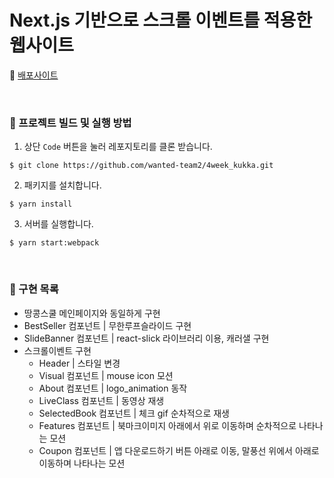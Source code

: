 # Next.js 기반으로 스크롤 이벤트를 적용한 웹사이트

🚀 [배포사이트](https://gracious-payne-23fbe4.netlify.app/)

<br>

### 👀 프로젝트 빌드 및 실행 방법

1. 상단 `Code` 버튼을 눌러 레포지토리를 클론 받습니다.

```
$ git clone https://github.com/wanted-team2/4week_kukka.git
```

2. 패키지를 설치합니다.

```
$ yarn install
```

3. 서버를 실행합니다.

```
$ yarn start:webpack
```

<br>

### 📝 구현 목록

- 땅콩스쿨 메인페이지와 동일하게 구현
- BestSeller 컴포넌트 | 무한루프슬라이드 구현
- SlideBanner 컴포넌트 | react-slick 라이브러리 이용, 캐러샐 구현
- 스크롤이벤트 구현
  - Header | 스타일 변경
  - Visual 컴포넌트 | mouse icon 모션
  - About 컴포넌트 | logo_animation 동작
  - LiveClass 컴포넌트 | 동영상 재생
  - SelectedBook 컴포넌트 | 체크 gif 순차적으로 재생
  - Features 컴포넌트 | 북마크이미지 아래에서 위로 이동하며 순차적으로 나타나는 모션
  - Coupon 컴포넌트 | 앱 다운로드하기 버튼 아래로 이동, 말풍선 위에서 아래로 이동하며 나타나는 모션
